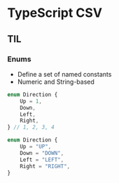 # TypeScript CSV

## TIL

### Enums

-   Define a set of named constants
-   Numeric and String-based

```TypeScript
enum Direction {
    Up = 1,
    Down,
    Left,
    Right,
} // 1, 2, 3, 4
```

```TypeScript
enum Direction {
    Up = "UP",
    Down = "DOWN",
    Left = "LEFT",
    Right = "RIGHT",
}
```
